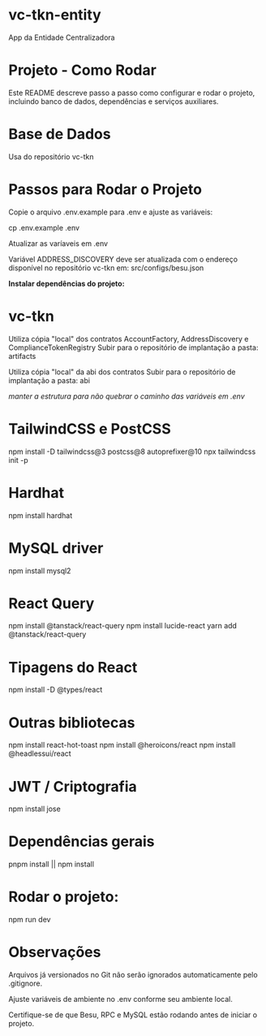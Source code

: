 # vc-tkn-entity
App da Entidade Centralizadora


# Projeto - Como Rodar

Este README descreve passo a passo como configurar e rodar o projeto, incluindo banco de dados, dependências e serviços auxiliares.

# Base de Dados

Usa do repositório vc-tkn


# Passos para Rodar o Projeto

Copie o arquivo .env.example para .env e ajuste as variáveis:

cp .env.example .env

Atualizar as varíaveis em .env

Variável ADDRESS_DISCOVERY deve ser atualizada com o endereço disponível no repositório vc-tkn em: src/configs/besu.json


**Instalar dependências do projeto:**

# vc-tkn

Utiliza cópia "local" dos contratos AccountFactory, AddressDiscovery e ComplianceTokenRegistry
Subir para o repositório de implantação a pasta: artifacts

Utiliza cópia "local" da abi dos contratos
Subir para o repositório de implantação a pasta: abi

*manter a estrutura para não quebrar o caminho das variáveis em .env*

# TailwindCSS e PostCSS
npm install -D tailwindcss@3 postcss@8 autoprefixer@10
npx tailwindcss init -p

# Hardhat
npm install hardhat

# MySQL driver
npm install mysql2

# React Query
npm install @tanstack/react-query
npm install lucide-react
yarn add @tanstack/react-query

# Tipagens do React
npm install -D @types/react

# Outras bibliotecas
npm install react-hot-toast
npm install @heroicons/react
npm install @headlessui/react

# JWT / Criptografia
npm install jose

# Dependências gerais
pnpm install || npm install


# Rodar o projeto:

npm run dev

# Observações

Arquivos já versionados no Git não serão ignorados automaticamente pelo .gitignore.

Ajuste variáveis de ambiente no .env conforme seu ambiente local.

Certifique-se de que Besu, RPC e MySQL estão rodando antes de iniciar o projeto.
